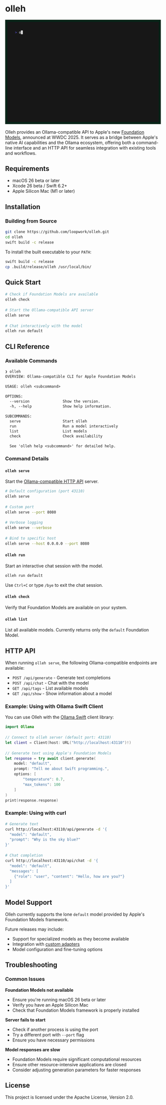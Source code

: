 # olleh

![Screen recording of olleh command running interactively](/demo.gif)

Olleh provides an Ollama-compatible API to Apple's new
[Foundation Models](https://developer.apple.com/documentation/foundationmodels),
announced at WWDC 2025.
It serves as a bridge between Apple's native AI capabilities and the
Ollama ecosystem, offering both a command-line interface and an HTTP API
for seamless integration with existing tools and workflows.

## Requirements

- macOS 26 beta or later
- Xcode 26 beta / Swift 6.2+
- Apple Silicon Mac (M1 or later)

## Installation

### Building from Source

```bash
git clone https://github.com/loopwork/olleh.git
cd olleh
swift build -c release
```

To install the built executable to your `PATH`:

```bash
swift build -c release
cp .build/release/olleh /usr/local/bin/
```

## Quick Start

```bash
# Check if Foundation Models are available
olleh check

# Start the Ollama-compatible API server
olleh serve

# Chat interactively with the model
olleh run default
```

## CLI Reference

### Available Commands

```terminal
❯ olleh
OVERVIEW: Ollama-compatible CLI for Apple Foundation Models

USAGE: olleh <subcommand>

OPTIONS:
  --version               Show the version.
  -h, --help              Show help information.

SUBCOMMANDS:
  serve                   Start olleh
  run                     Run a model interactively
  list                    List models
  check                   Check availability

  See 'olleh help <subcommand>' for detailed help.
```

### Command Details

#### `olleh serve`

Start the [Ollama-compatible HTTP API](https://github.com/ollama/ollama/blob/main/docs/api.md) server.

```bash
# Default configuration (port 43110)
olleh serve

# Custom port
olleh serve --port 8080

# Verbose logging
olleh serve --verbose

# Bind to specific host
olleh serve --host 0.0.0.0 --port 8080
```

#### `olleh run`

Start an interactive chat session with the model.

```bash
olleh run default
```

Use `Ctrl+C` or type `/bye` to exit the chat session.

#### `olleh check`

Verify that Foundation Models are available on your system.

#### `olleh list`

List all available models.
Currently returns only the `default` Foundation Model.

## HTTP API

When running `olleh serve`,
the following Ollama-compatible endpoints are available:

- `POST /api/generate` - Generate text completions
- `POST /api/chat` - Chat with the model
- `GET /api/tags` - List available models
- `GET /api/show` - Show information about a model

### Example: Using with Ollama Swift Client

You can use Olleh with the
[Ollama Swift](https://github.com/loopwork/ollama-swift)
client library:

```swift
import Ollama

// Connect to olleh server (default port: 43110)
let client = Client(host: URL("http://localhost:43110")!)

// Generate text using Apple's Foundation Models
let response = try await client.generate(
    model: "default",
    prompt: "Tell me about Swift programming.",
    options: [
        "temperature": 0.7,
        "max_tokens": 100
    ]
)
print(response.response)
```

### Example: Using with curl

```bash
# Generate text
curl http://localhost:43110/api/generate -d '{
  "model": "default",
  "prompt": "Why is the sky blue?"
}'

# Chat completion
curl http://localhost:43110/api/chat -d '{
  "model": "default",
  "messages": [
    {"role": "user", "content": "Hello, how are you?"}
  ]
}'
```

## Model Support

Olleh currently supports the lone `default` model
provided by Apple's Foundation Models framework.

Future releases may include:
- Support for specialized models as they become available
- Integration with [custom adapters](https://developer.apple.com/apple-intelligence/foundation-models-adapter/)
- Model configuration and fine-tuning options

## Troubleshooting

### Common Issues

**Foundation Models not available**
- Ensure you're running macOS 26 beta or later
- Verify you have an Apple Silicon Mac
- Check that Foundation Models framework is properly installed

**Server fails to start**
- Check if another process is using the port
- Try a different port with `--port` flag
- Ensure you have necessary permissions

**Model responses are slow**
- Foundation Models require significant computational resources
- Ensure other resource-intensive applications are closed
- Consider adjusting generation parameters for faster responses

## License

This project is licensed under the Apache License, Version 2.0.
